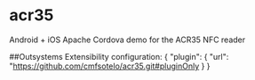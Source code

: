 # acr35
Android + iOS Apache Cordova demo for the ACR35 NFC reader

##Outsystems Extensibility configuration:
{
    "plugin": {
        "url": "https://github.com/cmfsotelo/acr35.git#pluginOnly
    }
}
